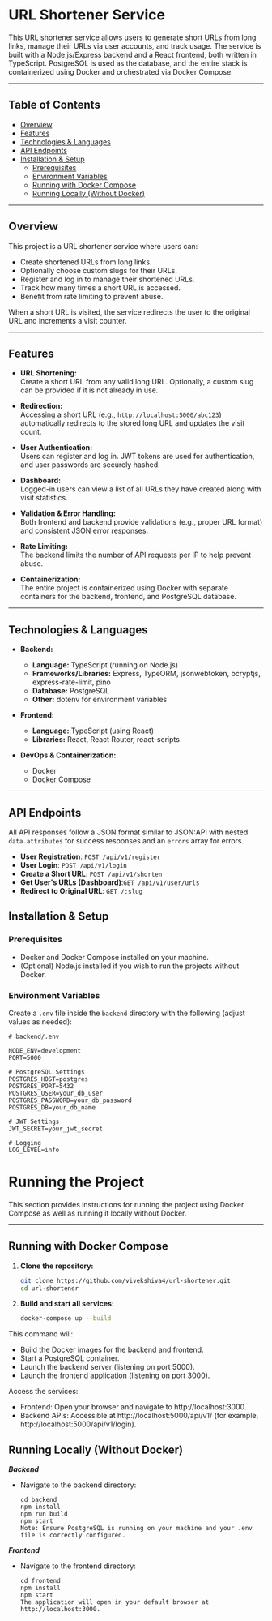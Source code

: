 # URL Shortener Service

This URL shortener service allows users to generate short URLs from long links, manage their URLs via user accounts, and track usage. The service is built with a Node.js/Express backend and a React frontend, both written in TypeScript. PostgreSQL is used as the database, and the entire stack is containerized using Docker and orchestrated via Docker Compose.

---

## Table of Contents

- [Overview](#overview)
- [Features](#features)
- [Technologies & Languages](#technologies--languages)
- [API Endpoints](#api-endpoints)
- [Installation & Setup](#installation--setup)
  - [Prerequisites](#prerequisites)
  - [Environment Variables](#environment-variables)
  - [Running with Docker Compose](#running-with-docker-compose)
  - [Running Locally (Without Docker)](#running-locally-without-docker)

---

## Overview

This project is a URL shortener service where users can:

- Create shortened URLs from long links.
- Optionally choose custom slugs for their URLs.
- Register and log in to manage their shortened URLs.
- Track how many times a short URL is accessed.
- Benefit from rate limiting to prevent abuse.

When a short URL is visited, the service redirects the user to the original URL and increments a visit counter.

---

## Features

- **URL Shortening:**  
  Create a short URL from any valid long URL. Optionally, a custom slug can be provided if it is not already in use.
  
- **Redirection:**  
  Accessing a short URL (e.g., `http://localhost:5000/abc123`) automatically redirects to the stored long URL and updates the visit count.

- **User Authentication:**  
  Users can register and log in. JWT tokens are used for authentication, and user passwords are securely hashed.

- **Dashboard:**  
  Logged-in users can view a list of all URLs they have created along with visit statistics.

- **Validation & Error Handling:**  
  Both frontend and backend provide validations (e.g., proper URL format) and consistent JSON error responses.

- **Rate Limiting:**  
  The backend limits the number of API requests per IP to help prevent abuse.

- **Containerization:**  
  The entire project is containerized using Docker with separate containers for the backend, frontend, and PostgreSQL database.

---

## Technologies & Languages

- **Backend:**  
  - **Language:** TypeScript (running on Node.js)  
  - **Frameworks/Libraries:** Express, TypeORM, jsonwebtoken, bcryptjs, express-rate-limit, pino  
  - **Database:** PostgreSQL  
  - **Other:** dotenv for environment variables

- **Frontend:**  
  - **Language:** TypeScript (using React)  
  - **Libraries:** React, React Router, react-scripts

- **DevOps & Containerization:**  
  - Docker  
  - Docker Compose

---

## API Endpoints

All API responses follow a JSON format similar to JSON:API with nested `data.attributes` for success responses and an `errors` array for errors.

- **User Registration**: `POST /api/v1/register`
- **User Login**: `POST /api/v1/login`
- **Create a Short URL**: `POST /api/v1/shorten`
- **Get User's URLs (Dashboard)**:`GET /api/v1/user/urls`
- **Redirect to Original URL**: `GET /:slug`



## Installation & Setup

### Prerequisites

- Docker and Docker Compose installed on your machine.
- (Optional) Node.js installed if you wish to run the projects without Docker.

### Environment Variables

Create a `.env` file inside the `backend` directory with the following (adjust values as needed):

```dotenv
# backend/.env

NODE_ENV=development
PORT=5000

# PostgreSQL Settings
POSTGRES_HOST=postgres
POSTGRES_PORT=5432
POSTGRES_USER=your_db_user
POSTGRES_PASSWORD=your_db_password
POSTGRES_DB=your_db_name

# JWT Settings
JWT_SECRET=your_jwt_secret

# Logging
LOG_LEVEL=info
```
# Running the Project

This section provides instructions for running the project using Docker Compose as well as running it locally without Docker.

---

## Running with Docker Compose

1. **Clone the repository:**

   ```bash
   git clone https://github.com/vivekshiva4/url-shortener.git
   cd url-shortener
   ```
2. **Build and start all services:**

    ```bash
   docker-compose up --build
   ```
This command will:

- Build the Docker images for the backend and frontend.
- Start a PostgreSQL container.
- Launch the backend server (listening on port 5000).
- Launch the frontend application (listening on port 3000).

Access the services:
- Frontend: Open your browser and navigate to http://localhost:3000.
- Backend APIs: Accessible at http://localhost:5000/api/v1/ (for example, http://localhost:5000/api/v1/login).


## Running Locally (Without Docker)

***Backend***
- Navigate to the backend directory:
   ```
   cd backend
   npm install
   npm run build
   npm start
   Note: Ensure PostgreSQL is running on your machine and your .env file is correctly configured.
   ```
***Frontend***
- Navigate to the frontend directory:
   ```
   cd frontend
   npm install
   npm start
   The application will open in your default browser at http://localhost:3000.
   ```

